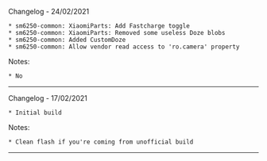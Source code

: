 Changelog - 24/02/2021

    * sm6250-common: XiaomiParts: Add Fastcharge toggle 
    * sm6250-common: XiaomiParts: Removed some useless Doze blobs
    * sm6250-common: Added CustomDoze 
    * sm6250-common: Allow vendor read access to 'ro.camera' property 
    
Notes:

    * No
----------------------------------------------------------------------------------------------------

Changelog - 17/02/2021

    * Initial build

Notes:

    * Clean flash if you're coming from unofficial build
----------------------------------------------------------------------------------------------------
